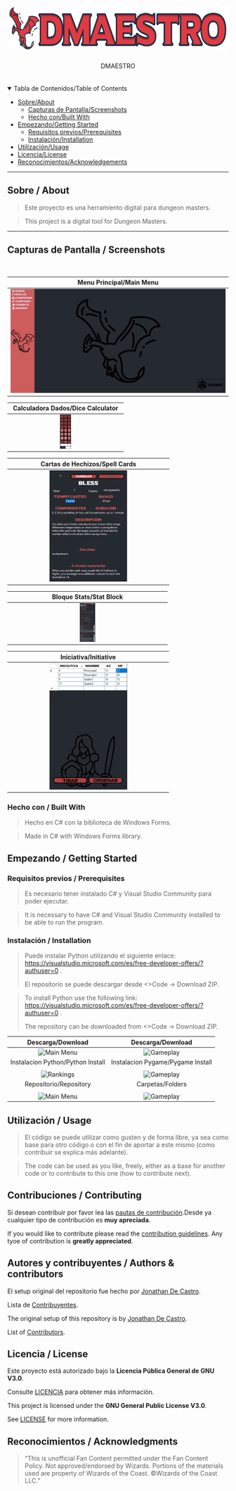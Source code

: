 <h1 align="center">
  <a href="https://github.com/GITHUB_USERNAME/REPO_SLUG">
    <img src="Assets/Readme/logo_text.png" alt="Logo" width="700" height="100">
  </a>
</h1>

<div align="center">
  DMAESTRO
  <br />
 
  <br />
  
</div>

<div align="center">
<br />


</div>

<details open="open">
<summary>Tabla de Contenidos/Table of Contents</summary>

- [Sobre/About](#sobre--about)
  - [Capturas de Pantalla/Screenshots](#capturas-de-pantalla--screenshots)
  - [Hecho con/Built With](#hecho-con--built-with)
- [Empezando/Getting Started](#empezando--getting-started)
  - [Requisitos previos/Prerequisites](#requisitos-previos--prerequisites)
  - [Instalación/Installation](#instalaci%C3%B3n--installation)
- [Utilización/Usage](#utilizaci%C3%B3n--usage)
- [Licencia/License](#licencia--license)
- [Reconocimientos/Acknowledgements](#reconocimientos--acknowledgments)

</details>

---

## Sobre / About

> Este proyecto es una herramiento digital para dungeon masters. 

> This project is a digital tool for Dungeon Masters.
> 

---
## Capturas de Pantalla / Screenshots
<br>


|                        Menu Principal/Main Menu                             |    
| :-------------------------------------------------------------------:       | 
| <img src="Assets/Readme/MenuPrincipal.png" title="Main Menu" width="100%">  | 


|                           Calculadora Dados/Dice Calculator                 |                        
|  :-------------------------------------------------------------------:      | 
| <img src="Assets/Readme/Calculadora.png" title="Calculator" width="10%">    |

| Cartas de Hechizos/Spell Cards                                              |
| :-------------------------------------------------------------------:       |
<img src="Assets/Readme/SpellCard.png" title="Spell Card" width="50%">        |

|                        Bloque Stats/Stat Block                              |                           
| :-------------------------------------------------------------------:       | 
| <img src="Assets/Readme/StatBlock.png" title="Main Menu" width="10%">       |  

| Iniciativa/Initiative                                                       |
| :-------------------------------------------------------------------:       | 
|<img src="Assets/Readme/Iniciativa.png" title="Initiative" width="50%">      |


</details>

### Hecho con / Built With


> Hecho en C# con la biblioteca de Windows Forms. 

> Made in C# with Windows Forms library.

## Empezando / Getting Started

### Requisitos previos / Prerequisites


> Es necesario tener instalado C# y Visual Studio Community para poder ejecutar. 

> It is necessary to have C# and Visual Studio Community installed to be able to run the program.

### Instalación / Installation


> Puede instalar Python utilizando el siguiente enlace: https://visualstudio.microsoft.com/es/free-developer-offers/?authuser=0 . 
> 
> El repositorio se puede descargar desde <>Code -> Download ZIP. 

> To install Python use the following link: https://visualstudio.microsoft.com/es/free-developer-offers/?authuser=0 . 
> 
> The repository can be downloaded from <>Code -> Download ZIP.


|                        Descarga/Download                       |                        Descarga/Download                                |
| :-------------------------------------------------------------------: | :--------------------------------------------------------------------: |
| <img src="docs/images/python_install_1.png" title="Main Menu" width="100%">  | <img src="docs/images/python_install_2.png" title="Gameplay" width="100%">  |
|                           Instalacion Python/Python Install       |                         Instalacion Pygame/Pygame Install                           |
|  |  |
| <img src="docs/images/python_install_3.png" title="Rankings" width="100%">    | <img src="docs/images/pygame_install.png" title="Gameplay" width="100%">  |
|                              Repositorio/Repository           |                 Carpetas/Folders                            |
| | |
| <img src="docs/images/Screenshot_repositorio.png" title="Main Menu" width="100%">| <img src="docs/images/folders.png" title="Gameplay" width="100%">  |

## Utilización / Usage


> El código se puede utilizar como gusten y de forma libre, ya sea como base para otro código o con el fin de aportar a este mismo (como contribuir se explica más adelante).

> The code can be used as you like, freely, either as a base for another code or to contribute to this one (how to contribute next).

## Contribuciones / Contributing

Si desean contribuir por favor lea las [pautas de contribución](docs/CONTRIBUTING.md).Desde ya cualquier tipo de contribución es **muy apreciada**.

If you would like to contribute please read the [contribution guidelines](docs/CONTRIBUTING.md). Any tyoe of contribution is **greatly appreciated**.

## Autores y contribuyentes / Authors & contributors

El setup original del repositorio fue hecho por [Jonathan De Castro](https://github.com/jonybhm). 

Lista de [Contribuyentes](https://github.com/jonybhm/Shade_knight/contributors). 

The original setup of this repository is by [Jonathan De Castro](https://github.com/jonybhm).

List of [Contributors](https://github.com/jonybhm/Shade_knight/contributors).

## Licencia / License

Este proyecto está autorizado bajo la **Licencia Pública General de GNU V3.0**.

Consulte [LICENCIA](LICENSE) para obtener más información.

This project is licensed under the **GNU General Public License V3.0**.

See [LICENSE](LICENSE) for more information.

## Reconocimientos / Acknowledgments

> “This is unofficial Fan Content permitted under the Fan Content Policy. Not approved/endorsed by Wizards. Portions of the materials used are property of Wizards of the Coast. ©Wizards of the Coast LLC.”
